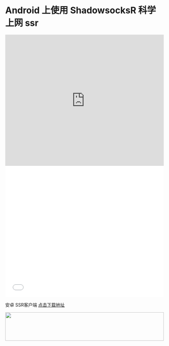 # Android 上使用 ShadowsocksR 科学上网 ssr
<iframe width="100%" height="415" src="https://www.youtube.com/embed/32RYmDCwZrw" frameborder="0" allow="autoplay; encrypted-media" allowfullscreen></iframe>
<iframe width="100%" height="415" src="//player.bilibili.com/player.html?aid=29201078&cid=50695710&page=1" scrolling="no" border="0" frameborder="no" framespacing="0" allowfullscreen="true"></iframe>

安卓 SSR客户端  [点击下载地址](https://github.com/shadowsocksr-backup/shadowsocksr-android/releases/download/3.4.0.8/shadowsocksr-release.apk '下载地址')

<a href="https://www.vultr.com/?ref=7295225"><img src="https://www.vultr.com/media/banner_1.png" width="100%" height="90"></a>